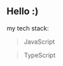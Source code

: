 ## Hello :) 

my tech stack:

<blockquote>
  JavaScript
</blockquote>
<blockquote>
  TypeScript
</blockquote>
